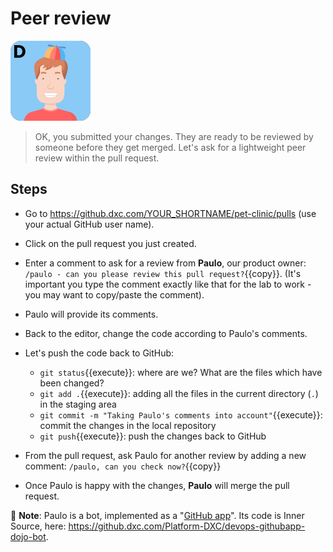 # Peer review

![Dan](../../assets/yellow-belt-devops-dojo/version-control/dan.png)

> OK, you submitted your changes. They are ready to be reviewed by someone
> before they get merged.
> Let's ask for a lightweight peer review within the pull request.

## Steps

* Go to https://github.dxc.com/YOUR_SHORTNAME/pet-clinic/pulls (use your actual
  GitHub user name).
* Click on the pull request you just created.
* Enter a comment to ask for a review from **Paulo**, our product owner:
  `/paulo - can you please review this pull request?`{{copy}}. (It's important
  you type the comment exactly like that for the lab to work - you may want to
  copy/paste the comment).
* Paulo will provide its comments.
* Back to the editor, change the code according to Paulo's comments.
* Let's push the code back to GitHub:
  * `git status`{{execute}}: where are we? What are the files which have been changed?
  * `git add .`{{execute}}: adding all the files in the current directory (`.`) in the staging area
  * `git commit -m "Taking Paulo's comments into account"`{{execute}}: commit the changes in the local repository
  * `git push`{{execute}}: push the changes back to GitHub

* From the pull request, ask Paulo for another review by adding a new comment:
  `/paulo, can you check now?`{{copy}}
* Once Paulo is happy with the changes, **Paulo** will merge the pull request.

🤖 **Note**: Paulo is a bot, implemented as a
"[GitHub app](https://developer.github.com/apps/about-apps/)". Its code is Inner
Source, here: <https://github.dxc.com/Platform-DXC/devops-githubapp-dojo-bot>.
